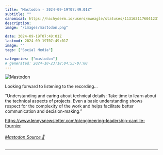 ```yaml
---
title: "Mastodon - 2024-09-19T07:49:01Z"
subtitle: ""
canonical: https://hachyderm.io/users/mweagle/statuses/113163117604123774
description:
image: "/images/mastodon.png"

date: 2024-09-19T07:49:01Z
lastmod: 2024-09-19T07:49:01Z
image: ""
tags: ["Social Media"]

categories: ["mastodon"]
# generated: 2024-10-23T18:04:53-07:00
---
```

![Mastodon](/images/mastodon.png)

<p>Looking forward to listening to the recording…</p><p>“Understanding and caring about technical details: Take time to learn about the technical aspects of projects. Even a basic understanding shows respect for the complexity of the work and helps facilitate better communication and decision-making.”</p><p><a href="https://www.lennysnewsletter.com/p/engineering-leadership-camille-fournier" target="_blank" rel="nofollow noopener noreferrer" translate="no"><span class="invisible">https://www.</span><span class="ellipsis">lennysnewsletter.com/p/enginee</span><span class="invisible">ring-leadership-camille-fournier</span></a></p>


###### [Mastodon Source 🐘](https://hachyderm.io/@mweagle/113163117604123774)

___
